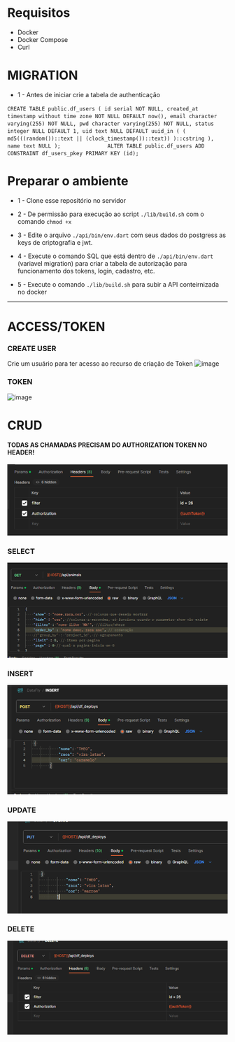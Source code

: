 # Requisitos
- Docker
- Docker Compose
- Curl

# MIGRATION

- 1 - Antes de iniciar crie a tabela de authenticação

 ` CREATE TABLE
                public.df_users (
                  id serial NOT NULL,
                  created_at timestamp without time zone NOT NULL DEFAULT now(),
                  email character varying(255) NOT NULL,
                  pwd character varying(255) NOT NULL,
                  status integer NULL DEFAULT 1,
                  uid text NULL DEFAULT uuid_in (
                    (
                      md5(((random())::text || (clock_timestamp())::text))
                    )::cstring
                  ),
                  name text NULL
                );              
              ALTER TABLE
                public.df_users
              ADD
                CONSTRAINT df_users_pkey PRIMARY KEY (id); `

                

# Preparar o ambiente
- 1 -  Clone esse repositório no servidor


- 2 - De permissão para execução ao script `./lib/build.sh` com o comando `chmod +x`


- 3 - Edite o arquivo `./api/bin/env.dart` com seus dados do postgress as keys de criptografia e jwt.


- 4 - Execute o comando SQL que está dentro de  `./api/bin/env.dart` (variavel migration) para criar a tabela de autorização para funcionamento dos tokens, login, cadastro, etc.


- 5 - Execute o comando `./lib/build.sh` para subir a API conteirnizada no docker

-------
# ACCESS/TOKEN


### CREATE USER
Crie um usuário para ter acesso ao recurso de criação de Token
![image](https://github.com/xbrunots/dart_shelf_api/assets/4499957/8f404056-8420-42bb-ac1d-552071357e61)



### TOKEN
![image](https://github.com/xbrunots/dart_shelf_api/assets/4499957/1ca6a784-1cfc-4ccc-9dda-44b6057fedda)


# CRUD

#### TODAS AS CHAMADAS PRECISAM DO AUTHORIZATION TOKEN NO HEADER!
![img_5.png](img_5.png)

### SELECT 
![img_1.png](img_1.png)


### INSERT
![img_2.png](img_2.png)

### UPDATE
![img_3.png](img_3.png)

### DELETE
![img_4.png](img_4.png)
